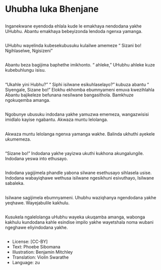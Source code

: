 # Uhubha luka Bhenjane

##
Inganekwane eyendoda ehlala kude le emakhaya nendodana yakhe UHubhu.
Abantu emakhaya bebeyizonda lendoda ngenxa yamanga.

##
UHubhu wayelinda kubesekubusuku kulailwe amemeze “ Sizani bo! Ngihlaselwe,
Ngisizeni”

##
Abantu beza bagijima baphethe imikhonto.
“ ahleke,”
UHubhu ahleke kuze kubebuhlungu isisu.

##
“Ukahle yini Hubhu?”
“ Siphi isilwane esikuhlaselayo?” kubuza
abantu
“ Siyengale, Sizane bo!” Elokhu ekhomba
ebumnyameni emuva kwezihlahla
Abantu bajikeleze befunana nesilwane
bangasithola. Bamkhuze ngokuqemba amanga.

##
Ngobunye ubusuku indodana yakhe yamuzwa ememeza, wangazwisisi imidlalo
kayise ngabantu. Akwaza muntu lelolanga.

##
Akwaza muntu lelolanga ngenxa yamanga wakhe. Balinda ukhuthi ayekele
ukumemeza.

##
“Sizane bo!” Indodana yakhe yayizwa ukuthi kukhona akungalungile. Indodana
yeswa into ethusayo.

##
Indodana yagijimela phandle yabona silwane esethusayo sihlasela usise.
Indodana wabayiqhawe wethusa isilwane ngesikhuni esivuthayo, Isilwane
sabaleka.

##
Isilwane sagijimela ebumnyameni. Uhubhu
waziqhanya ngendodana yakhe yeqhawe.
Wayejabulile kakhulu.

##
Kusukela ngalelolanga uHubhu wayeka ukuqamba amanga, wabonga kakhulu
kundodana kahle esindise impilo yakhe wayetshala noma wubani ngeghawe
eliyindodana yakhe.

##
* License: [CC-BY]
* Text: Phoebe Sibomana
* Illustration: Benjamin Mitchley
* Translation: Violin Swarathe
* Language: zu
